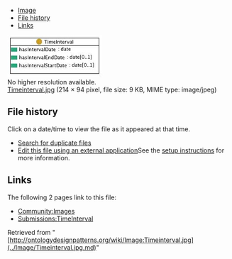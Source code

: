* [Image](../Image/Timeinterval.jpg.md#file)
* [File history](../Image/Timeinterval.jpg.md#filehistory)
* [Links](../Image/Timeinterval.jpg.md#filelinks)

[![Image:Timeinterval.jpg](../images/1/13/Timeinterval.jpg)](../images/1/13/Timeinterval.jpg)  
No higher resolution available.  
[Timeinterval.jpg](../images/1/13/Timeinterval.jpg)‎ (214 × 94 pixel, file size: 9 KB, MIME type: image/jpeg)

## File history

Click on a date/time to view the file as it appeared at that time.



  
* [Search for duplicate files](http://ontologydesignpatterns.org/wiki/Special:FileDuplicateSearch/Timeinterval.jpg "Special:FileDuplicateSearch/Timeinterval.jpg")
* [Edit this file using an external application](http://ontologydesignpatterns.org/wiki/index.php?title=Image:Timeinterval.jpg&action=edit&externaledit=true&mode=file "Image:Timeinterval.jpg")See the [setup instructions](http://www.mediawiki.org/wiki/Manual:External_editors "http://www.mediawiki.org/wiki/Manual:External_editors") for more information.

## Links



The following 2 pages link to this file:


* [Community:Images](../Community/Images.md "Community:Images")
* [Submissions:TimeInterval](../Submissions/TimeInterval.md "Submissions:TimeInterval")


Retrieved from "[http://ontologydesignpatterns.org/wiki/Image:Timeinterval.jpg](../Image/Timeinterval.jpg.md)"